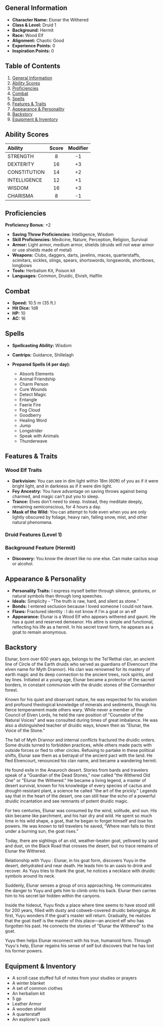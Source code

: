 ## General Information

- **Character Name:** Elunar the Withered
- **Class & Level:** Druid 1
- **Background:** Hermit
- **Race:** Wood Elf
- **Alignment:** Chaotic Good
- **Experience Points:** 0
- **Inspiration Points:** 0

## Table of Contents
1. [General Information](#general-information)
2. [Ability Scores](#ability-scores)
3. [Proficiencies](#proficiencies)
4. [Combat](#combat)
5. [Spells](#spells)
6. [Features & Traits](#features--traits)
7. [Appearance & Personality](#appearance--personality)
8. [Backstory](#backstory)
9. [Equipment & Inventory](#equipment--inventory)

## Ability Scores

|Ability|Score|Modifier|
|:--|:-:|:-:|
|STRENGTH|8|-1|
|DEXTERITY|16|+3|
|CONSTITUTION|14|+2|
|INTELLIGENCE|12|+1|
|WISDOM|16|+3|
|CHARISMA|8|-1|

## Proficiencies

**Proficiency Bonus**: +2

- **Saving Throw Proficiencies:** Intelligence, Wisdom
- **Skill Proficiencies:** Medicine, Nature, Perception, Religion, Survival
- **Armor:** Light armor, medium armor, shields (druids will not wear armor or use shields made of metal)
- **Weapons:** Clubs, daggers, darts, javelins, maces, quarterstaffs, scimitars, sickles, slings, spears, shortswords, longswords, shortbows, longbows
- **Tools:** Herbalism Kit, Poison kit
- **Languages:** Common, Druidic, Elvish, Halflin

## Combat

- **Speed:** 10.5 m (35 ft.)
- **Hit Dice:** 1d8
- **HP:** 10
- **AC:** 16

## Spells

- **Spellcasting Ability:** Wisdom
- **Cantrips:** Guidance, Shillelagh
- **Prepared Spells (4 per day):**
    
    - Absorb Elements
    - Animal Friendship
    - Charm Person
    - Cure Wounds
    - Detect Magic
    - Entangle
    - Faerie Fire
    - Fog Cloud
    - Goodberry
    - Healing Word
    - Jump
    - Longstrider
    - Speak with Animals
    - Thunderwave
    

## Features & Traits

### Wood Elf Traits

- **Darkvision:** You can see in dim light within 18m (60ft) of you as if it were bright light, and in darkness as if it were dim light.
- **Fey Ancestry:** You have advantage on saving throws against being charmed, and magic can’t put you to sleep.
- **Trance:** Elves don’t need to sleep. Instead, they meditate deeply, remaining semiconscious, for 4 hours a day.
- **Mask of the Wild:** You can attempt to hide even when you are only lightly obscured by foliage, heavy rain, falling snow, mist, and other natural phenomena.


### Druid Features (Level 1)



### Background Feature (Hermit)

- **Discovery:** You know the desert like no one else. Can make cactus soup or alcohol.

## Appearance & Personality

- **Personality Traits:** I express myself better through silence, gestures, or natural symbols than through long speeches.
- **Ideals:** Simplicity - "The truth is raw, hard, and silent as stone."
- **Bonds:** I entered seclusion because I loved someone I could not have.
- **Flaws:** Fractured identity : I do not know if I'm a goat or an elf
- **Appearance:** Elunar is a Wood Elf who appears withered and gaunt. He has a quiet and reserved demeanor. His attire is simple and functional, reflecting his life as a hermit. In his secret travel form, he appears as a goat to remain anonymous.

## Backstory

Elunar, born over 600 years ago, belongs to the Tel'Rethal clan, an ancient line of Circle of the Earth druids who served as guardians of Elvencourt (the elven name for Myth Drannor). His clan was renowned for its mastery of earth magic and its deep connection to the ancient trees, rock spirits, and ley lines. Initiated at a young age, Elunar became a protector of the sacred borders, in constant communion with the druidic stones of the Cormanthor forest.

Known for his quiet and observant nature, he was respected for his wisdom and profound theological knowledge of minerals and sediments, though his fierce temperament made others wary. While never a member of the Council of Elven Lords, he held the rare position of "Counselor of the Natural Voices" and was consulted during times of great imbalance. He was also a distinguished teacher of druidic ways, known then as "Elunar, the Voice of the Stone."

The fall of Myth Drannor and internal conflicts fractured the druidic orders. Some druids turned to forbidden practices, while others made pacts with outside forces or fled to other circles. Refusing to partake in these political shifts, Elunar saw them as a betrayal of the ancient pact with the land. He fled Elvencourt, renounced his clan name, and became a wandering hermit.

He found exile in the Anauroch desert. Stories from bards and travelers speak of a "Guardian of the Dead Stones," now called "the Withered Old One" or "Elunar the Withered." He became a living legend, a master of desert survival, known for his knowledge of every species of cactus and drought-resistant plant, a science he called "the art of the prickly." Legends say that in the heart of the desert, one can still hear the echo of a powerful druidic incantation and see remnants of potent druidic magic.

For two centuries, Elunar was consumed by the wind, solitude, and sun. His skin became like parchment, and his hair dry and wild. He spent so much time in his wild shape, a goat, that he began to forget himself and lose his powers. He was known to tell travelers he saved, “Where man falls to thirst under a burning sun, the goat rises.”

Today, there are sightings of an old, weather-beaten goat, yellowed by sand and dust, on the Black Road that crosses the desert, but no trace remains of Elunar the Withered.

Relationship with Yuyu :
Elunar, in his goat form, discovers Yuyu in the desert, dehydrated and near death. He leads him to an oasis to drink and recover. As Yuyu tries to thank the goat, he notices a necklace with druidic symbols around its neck.

Suddenly, Elunar senses a group of orcs approaching. He communicates the danger to Yuyu and gets him to climb onto his back. Elunar then carries him to his secret lair hidden within the canyons.

Inside the hideout, Yuyu finds a place where time seems to have stood still for 200 years, filled with dusty and cobweb-covered druidic belongings. At first, Yuyu wonders if the goat's master will return. Gradually, he realizes that the goat itself is the master of this place—an ancient elf who has forgotten his past. He connects the stories of "Elunar the Withered" to the goat.

Yuyu then helps Elunar reconnect with his true, humanoid form. Through Yuyu's help, Elunar regains his sense of self but discovers that he has lost his former powers.
## Equipment & Inventory

- A scroll case stuffed full of notes from your studies or prayers
- A winter blanket
- A set of common clothes
- An herbalism kit
- 5 gp
- Leather Armor
- A wooden shield
- A quarterstaff
- An explorer's pack